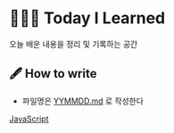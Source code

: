 # 👨🏽‍💻 Today I Learned

오늘 배운 내용을 정리 및 기록하는 공간

## 🖋 How to write

- 파일명은 [YYMMDD.md](http://yymmdd.md) 로 작성한다

[JavaScript](%F0%9F%91%A8%F0%9F%8F%BD%E2%80%8D%F0%9F%92%BBToday%20I%20Learned%20144e5375c85e464481f7996ea03a7656/JavaScript%208d7625b4497e4b6abf73dc97b57fb637.md)